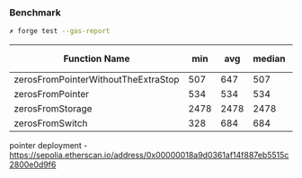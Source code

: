 ### Benchmark

```bash
✗ forge test --gas-report
```

| Function Name                       | min  | avg  | median | max  | # calls |
| ----------------------------------- | ---- | ---- | ------ | ---- | ------- |
| zerosFromPointerWithoutTheExtraStop | 507  | 647  | 507    | 5007 | 32      |
| zerosFromPointer                    | 534  | 534  | 534    | 534  | 32      |
| zerosFromStorage                    | 2478 | 2478 | 2478   | 2478 | 32      |
| zerosFromSwitch                     | 328  | 684  | 684    | 1041 | 32      |

pointer deployment - https://sepolia.etherscan.io/address/0x00000018a9d0361af14f887eb5515c2800e0d9f6
